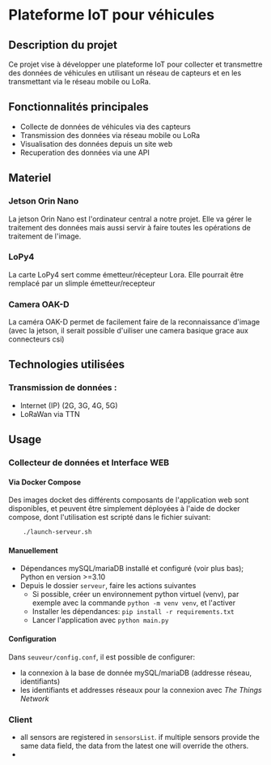 # Plateforme IoT pour véhicules

## Description du projet
Ce projet vise à développer une plateforme IoT pour collecter et transmettre des données de véhicules en utilisant un réseau de capteurs et en les transmettant via le réseau mobile ou LoRa.

## Fonctionnalités principales
- Collecte de données de véhicules via des capteurs
- Transmission des données via réseau mobile ou LoRa
- Visualisation des données depuis un site web
- Recuperation des données via une API

## Materiel

### Jetson Orin Nano
La jetson Orin Nano est l'ordinateur central a notre projet. Elle va gérer le traitement des données mais aussi servir à faire toutes les opérations de traitement de l'image.

### LoPy4
La carte LoPy4 sert comme émetteur/récepteur Lora. Elle pourrait être remplacé par un slimple émetteur/recepteur

### Camera OAK-D
La caméra OAK-D permet de facilement faire de la reconnaissance d'image (avec la jetson, il serait possible d'uiliser une camera basique grace aux connecteurs csi)

## Technologies utilisées
### Transmission de données : 
- Internet (IP) (2G, 3G, 4G, 5G)
- LoRaWan via TTN

## Usage
### Collecteur de données et Interface WEB
#### Via Docker Compose
Des images docket des différents composants de l'application web sont disponibles, et peuvent être simplement déployées à l'aide de docker compose, dont l'utilisation est scripté dans le fichier suivant:
```bash
    ./launch-serveur.sh
```
#### Manuellement
- Dépendances mySQL/mariaDB installé et configuré (voir plus bas); Python en version >=3.10
- Depuis le dossier `serveur`, faire les actions suivantes 
    - Si possible, créer un environnement python virtuel (venv), par exemple avec la commande `python -m venv venv`, et l'activer
    - Installer les dépendances: `pip install -r requirements.txt`
    - Lancer l'application avec `python main.py`

#### Configuration
Dans `seuveur/config.conf`, il est possible de configurer:
- la connexion à la base de donnée mySQL/mariaDB (addresse réseau, identifiants)
- les identifiants et addresses réseaux pour la connexion avec *The Things Network*

### Client
- all sensors are registered in `sensorsList`. if multiple sensors provide the same data field, the data from the latest one will override the others. 
- 

